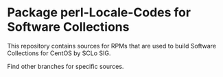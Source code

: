 # Package perl-Locale-Codes for Software Collections

This repository contains sources for RPMs that are used
to build Software Collections for CentOS by SCLo SIG.

Find other branches for specific sources.
